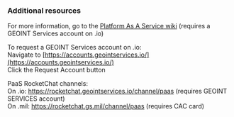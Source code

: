 ### Additional resources

For more information, go to the [Platform As A Service wiki](https://redmine.devops.geointservices.io/projects/platform-as-a-service/wiki)
(requires a GEOINT Services account on .io)

To request a GEOINT Services account on .io:  
   Navigate to [https://accounts.geointservices.io/](https://accounts.geointservices.io/)  
   Click the Request Account button
   
PaaS RocketChat channels:  
   On .io: https://rocketchat.geointservices.io/channel/paas (requires GEOINT SERVICES account)  
   On .mil: https://rocketchat.gs.mil/channel/paas (requires CAC card)
   
   
